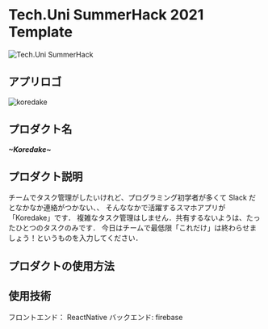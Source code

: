 # Tech.Uni SummerHack 2021 Template

![Tech.Uni SummerHack](https://user-images.githubusercontent.com/63713624/126744501-639e7f32-0ed9-48ff-91e1-2fdee17d7830.jpg)

## アプリロゴ

![koredake](https://user-images.githubusercontent.com/87218257/132080626-6c95b7ed-9052-4764-9d37-ecf233ea7ea9.png)

## プロダクト名

**_~Koredake~_**

## プロダクト説明

チームでタスク管理がしたいけれど、プログラミング初学者が多くて Slack だとなかなか連絡がつかない、、
そんななかで活躍するスマホアプリが「Koredake」です．
複雑なタスク管理はしません．共有するないようは、たったひとつのタスクのみです．
今日はチームで最低限「これだけ」は終わらせましょう！というものを入力してください．

## プロダクトの使用方法

## 使用技術

フロントエンド： ReactNative
バックエンド: firebase
